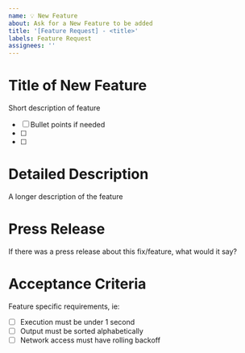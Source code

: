 ```yaml
---
name: 💡 New Feature
about: Ask for a New Feature to be added
title: '[Feature Request] - <title>'
labels: Feature Request
assignees: ''
---
```


# Title of New Feature

Short description of feature

- [ ] Bullet points if needed
- [ ] 
- [ ] 

# Detailed Description

A longer description of the feature

# Press Release

If there was a press release about this fix/feature, what would it say?

# Acceptance Criteria

Feature specific requirements, ie:

- [ ] Execution must be under 1 second
- [ ] Output must be sorted alphabetically
- [ ] Network access must have rolling backoff